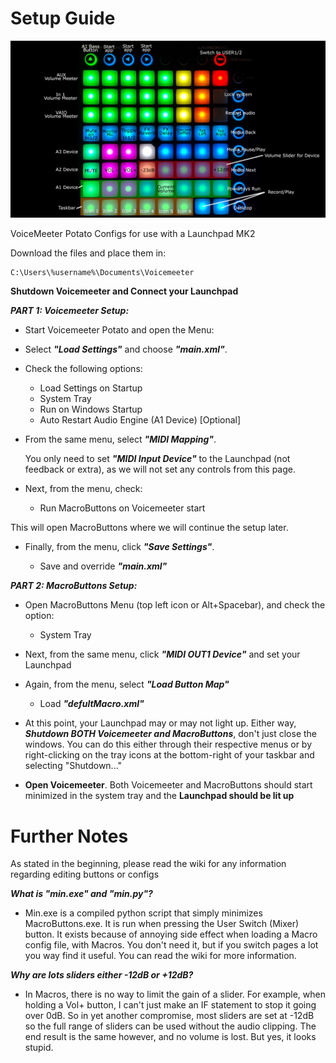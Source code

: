 # Setup Guide

![](https://github.com/CLAW1200/LaunchpadMK2-VoiceMeeter/blob/main/Mk2-Macro-Layout.png?raw=true)

VoiceMeeter Potato Configs for use with a Launchpad MK2 

Download the files and place them in:

	C:\Users\%username%\Documents\Voicemeeter

**Shutdown Voicemeeter and Connect your Launchpad**

***PART 1: Voicemeeter Setup:***
- Start Voicemeeter Potato and open the Menu:

- Select ***"Load Settings"*** and choose ***"main.xml"***.

- Check the following options:

	- Load Settings on Startup
	- System Tray
	- Run on Windows Startup
	- Auto Restart Audio Engine (A1 Device) [Optional]	

- From the same menu, select ***"MIDI Mapping"***.

	You only need to set ***"MIDI Input Device"*** to the Launchpad (not feedback or extra), as we will not set any controls from this page.

- Next, from the menu, check:

	- Run MacroButtons on Voicemeeter start

This will open MacroButtons where we will continue the setup later.

- Finally, from the menu, click ***"Save Settings"***.

	- Save and override ***"main.xml"***
	
***PART 2: MacroButtons Setup:***

- Open MacroButtons Menu (top left icon or Alt+Spacebar), and check the option:

	- System Tray
	
- Next, from the same menu, click ***"MIDI OUT1 Device"*** and set your Launchpad

- Again, from the menu, select ***"Load Button Map"***

	- Load ***"defultMacro.xml"***
	
- At this point, your Launchpad may or may not light up.
Either way, ***Shutdown BOTH Voicemeeter and MacroButtons***, don't just close the windows. You can do this either through their respective menus or by right-clicking on the tray icons at the bottom-right of your taskbar and selecting "Shutdown..."

- **Open Voicemeeter**. 
Both Voicemeeter and MacroButtons should start minimized in the system tray and the **Launchpad should be lit up**

**Further Notes**
=

As stated in the beginning, please read the wiki for any information regarding editing buttons or configs

***What is "min.exe" and "min.py"?*** 

- Min.exe is a compiled python script that simply minimizes MacroButtons.exe. It is run when pressing the User Switch (Mixer) button. It exists because of annoying side effect when loading a Macro config file, with Macros. You don't need it, but if you switch pages a lot you way find it useful. You can read the wiki for more information.

***Why are lots sliders either -12dB or +12dB?***

- In Macros, there is no way to limit the gain of a slider. For example, when holding a Vol+ button, I can't just make an IF statement to stop it going over 0dB. So in yet another compromise, most sliders are set at -12dB so the full range of sliders can be used without the audio clipping. The end result is the same however, and no volume is lost. But yes, it looks stupid.
